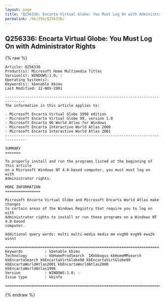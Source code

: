 ```yaml
---
layout: page
title: "Q256336: Encarta Virtual Globe: You Must Log On with Administrator Rights"
permalink: /kb/256/Q256336/
---
```


## Q256336: Encarta Virtual Globe: You Must Log On with Administrator Rights

{% raw %}

	Article: Q256336
	Product(s): Microsoft Home Multimedia Titles
	Version(s): WINDOWS:1.0; :
	Operating System(s): 
	Keyword(s): kbenable kbimu
	Last Modified: 12-NOV-2001
	
	-------------------------------------------------------------------------------
	The information in this article applies to:
	
	- Microsoft Encarta Virtual Globe 1998 edition 
	- Microsoft Encarta Virtual Globe 99, version 1.0 
	- Microsoft Encarta 96 World Atlas for Windows 
	- Microsoft Encarta Interactive World Atlas 2000 
	- Microsoft Encarta Interactive World Atlas 2001 
	-------------------------------------------------------------------------------
	
	SUMMARY
	=======
	
	To properly install and run the programs listed at the beginning of this article
	on a Microsoft Windows NT 4.0-based computer, you must must log on with
	Administrator rights.
	
	MORE INFORMATION
	================
	
	Microsoft Encarta Virtual Globe and Microsoft Encarta World Atlas make changes
	to certain areas of the Windows Registry that require you to log on with
	Administrator rights to install or run these programs on a Windows NT 4.0-based
	computer.
	
	Additional query words: multi multi-media media mm evg98 evg99 ewa2k winnt
	
	======================================================================
	Keywords          : kbenable kbimu 
	Technology        : kbHomeProdSearch _IKkbbogus kbHomeMMsearch kbEncartaSearch kbEncartaVirtGlobe98 kbEncartaVirtGlobe99 kbEncartaWorldAtlas2001 kbEncartaWorldAtlas2000 kbEncartaWorldAtlas1996
	Version           : WINDOWS:1.0; :
	Issue type        : kbinfo
	
	=============================================================================
	

{% endraw %}
